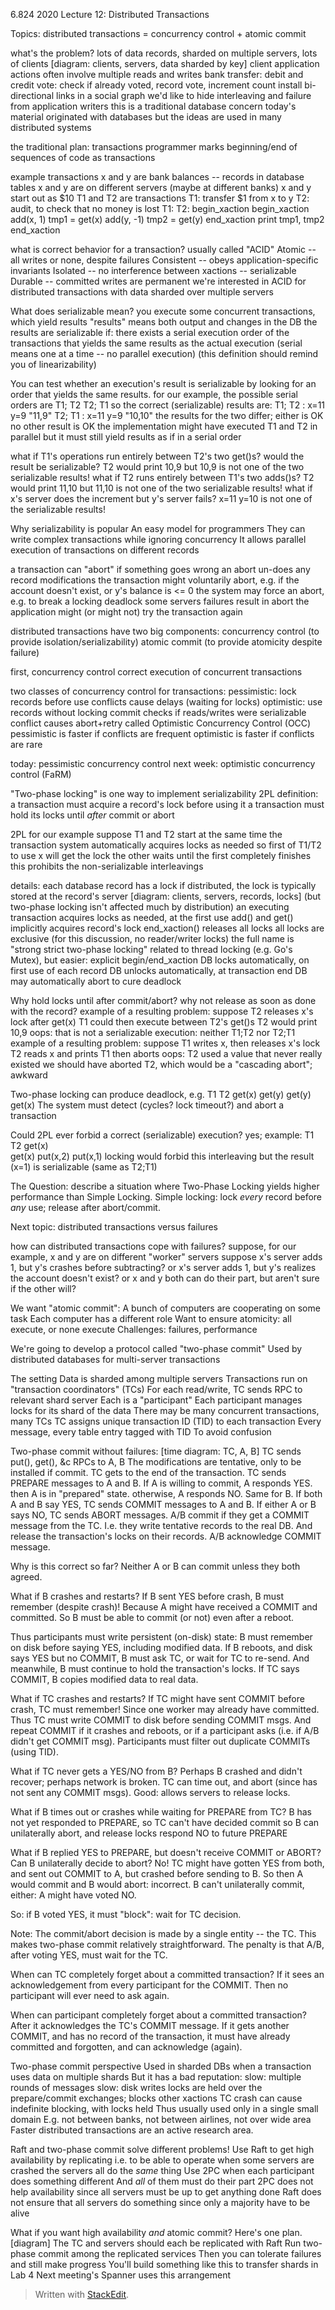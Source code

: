 
6.824 2020 Lecture 12: Distributed Transactions

Topics:
  distributed transactions = concurrency control + atomic commit

what's the problem?
  lots of data records, sharded on multiple servers, lots of clients
  [diagram: clients, servers, data sharded by key]
  client application actions often involve multiple reads and writes
    bank transfer: debit and credit
    vote: check if already voted, record vote, increment count
    install bi-directional links in a social graph
  we'd like to hide interleaving and failure from application writers
  this is a traditional database concern
    today's material originated with databases
    but the ideas are used in many distributed systems

the traditional plan: transactions
  programmer marks beginning/end of sequences of code as transactions

example transactions
  x and y are bank balances -- records in database tables
  x and y are on different servers (maybe at different banks)
  x and y start out as $10
  T1 and T2 are transactions
    T1: transfer $1 from x to y
    T2: audit, to check that no money is lost
  T1:             T2:
  begin_xaction   begin_xaction
    add(x, 1)       tmp1 = get(x)
    add(y, -1)      tmp2 = get(y)
  end_xaction       print tmp1, tmp2
                  end_xaction

what is correct behavior for a transaction?
  usually called "ACID"
    Atomic -- all writes or none, despite failures
    Consistent -- obeys application-specific invariants
    Isolated -- no interference between xactions -- serializable
    Durable -- committed writes are permanent
  we're interested in ACID for distributed transactions
    with data sharded over multiple servers

What does serializable mean?
  you execute some concurrent transactions, which yield results
    "results" means both output and changes in the DB
  the results are serializable if:
    there exists a serial execution order of the transactions
    that yields the same results as the actual execution
  (serial means one at a time -- no parallel execution)
  (this definition should remind you of linearizability)

You can test whether an execution's result is serializable by
  looking for an order that yields the same results.
  for our example, the possible serial orders are
    T1; T2
    T2; T1
  so the correct (serializable) results are:
    T1; T2 : x=11 y=9 "11,9"
    T2; T1 : x=11 y=9 "10,10"
  the results for the two differ; either is OK
  no other result is OK
  the implementation might have executed T1 and T2 in parallel
    but it must still yield results as if in a serial order

what if T1's operations run entirely between T2's two get()s?
  would the result be serializable?
  T2 would print 10,9
  but 10,9 is not one of the two serializable results!
what if T2 runs entirely between T1's two adds()s?
  T2 would print 11,10
  but 11,10 is not one of the two serializable results!
what if x's server does the increment but y's server fails?
  x=11 y=10 is not one of the serializable results!

Why serializability is popular
  An easy model for programmers
    They can write complex transactions while ignoring concurrency
  It allows parallel execution of transactions on different records

a transaction can "abort" if something goes wrong
  an abort un-does any record modifications
  the transaction might voluntarily abort,
    e.g. if the account doesn't exist, or y's balance is <= 0
  the system may force an abort, e.g. to break a locking deadlock
  some servers failures result in abort
  the application might (or might not) try the transaction again

distributed transactions have two big components:
  concurrency control (to provide isolation/serializability)
  atomic commit (to provide atomicity despite failure)

first, concurrency control
  correct execution of concurrent transactions

two classes of concurrency control for transactions:
  pessimistic:
    lock records before use
    conflicts cause delays (waiting for locks)
  optimistic:
    use records without locking
    commit checks if reads/writes were serializable
    conflict causes abort+retry
    called Optimistic Concurrency Control (OCC)
  pessimistic is faster if conflicts are frequent
  optimistic is faster if conflicts are rare

today: pessimistic concurrency control
next week: optimistic concurrency control (FaRM)

"Two-phase locking" is one way to implement serializability
  2PL definition:
    a transaction must acquire a record's lock before using it
    a transaction must hold its locks until *after* commit or abort 

2PL for our example
  suppose T1 and T2 start at the same time
  the transaction system automatically acquires locks as needed
  so first of T1/T2 to use x will get the lock
  the other waits until the first completely finishes
  this prohibits the non-serializable interleavings

details:
  each database record has a lock
  if distributed, the lock is typically stored at the record's server
    [diagram: clients, servers, records, locks]
    (but two-phase locking isn't affected much by distribution)
  an executing transaction acquires locks as needed, at the first use
    add() and get() implicitly acquires record's lock
    end_xaction() releases all locks
  all locks are exclusive (for this discussion, no reader/writer locks)
  the full name is "strong strict two-phase locking"
  related to thread locking (e.g. Go's Mutex), but easier:
    explicit begin/end_xaction
    DB locks automatically, on first use of each record
    DB unlocks automatically, at transaction end
    DB may automatically abort to cure deadlock

Why hold locks until after commit/abort?
  why not release as soon as done with the record?
  example of a resulting problem:
    suppose T2 releases x's lock after get(x)
    T1 could then execute between T2's get()s
    T2 would print 10,9
    oops: that is not a serializable execution: neither T1;T2 nor T2;T1
  example of a resulting problem:
    suppose T1 writes x, then releases x's lock
    T2 reads x and prints
    T1 then aborts
    oops: T2 used a value that never really existed
    we should have aborted T2, which would be a "cascading abort"; awkward

Two-phase locking can produce deadlock, e.g.
  T1      T2
  get(x)  get(y)
  get(y)  get(x)
The system must detect (cycles? lock timeout?) and abort a transaction

Could 2PL ever forbid a correct (serializable) execution?
  yes; example:
    T1        T2
    get(x)  
              get(x)
              put(x,2)
    put(x,1) 
  locking would forbid this interleaving
  but the result (x=1) is serializable (same as T2;T1)

The Question: describe a situation where Two-Phase Locking yields
higher performance than Simple Locking. Simple locking: lock *every*
record before *any* use; release after abort/commit. 

Next topic: distributed transactions versus failures

how can distributed transactions cope with failures?
  suppose, for our example, x and y are on different "worker" servers
  suppose x's server adds 1, but y's crashes before subtracting?
  or x's server adds 1, but y's realizes the account doesn't exist?
  or x and y both can do their part, but aren't sure if the other will?

We want "atomic commit":
  A bunch of computers are cooperating on some task
  Each computer has a different role
  Want to ensure atomicity: all execute, or none execute
  Challenges: failures, performance

We're going to develop a protocol called "two-phase commit"
  Used by distributed databases for multi-server transactions

The setting
  Data is sharded among multiple servers
  Transactions run on "transaction coordinators" (TCs)
  For each read/write, TC sends RPC to relevant shard server
    Each is a "participant"
    Each participant manages locks for its shard of the data
  There may be many concurrent transactions, many TCs
    TC assigns unique transaction ID (TID) to each transaction
    Every message, every table entry tagged with TID
    To avoid confusion

Two-phase commit without failures:
  [time diagram: TC, A, B]
  TC sends put(), get(), &c RPCs to A, B
    The modifications are tentative, only to be installed if commit.
  TC gets to the end of the transaction.
  TC sends PREPARE messages to A and B.
  If A is willing to commit,
    A responds YES.
    then A is in "prepared" state.
  otherwise, A responds NO.
  Same for B.
  If both A and B say YES, TC sends COMMIT messages to A and B.
  If either A or B says NO, TC sends ABORT messages.
  A/B commit if they get a COMMIT message from the TC.
    I.e. they write tentative records to the real DB.
    And release the transaction's locks on their records.
  A/B acknowledge COMMIT message.

Why is this correct so far?
  Neither A or B can commit unless they both agreed.

What if B crashes and restarts?
  If B sent YES before crash, B must remember (despite crash)!
  Because A might have received a COMMIT and committed.
  So B must be able to commit (or not) even after a reboot.

Thus participants must write persistent (on-disk) state:
  B must remember on disk before saying YES, including modified data.
  If B reboots, and disk says YES but no COMMIT,
    B must ask TC, or wait for TC to re-send.
  And meanwhile, B must continue to hold the transaction's locks.
  If TC says COMMIT, B copies modified data to real data.

What if TC crashes and restarts?
  If TC might have sent COMMIT before crash, TC must remember!
    Since one worker may already have committed.
  Thus TC must write COMMIT to disk before sending COMMIT msgs.
  And repeat COMMIT if it crashes and reboots,
    or if a participant asks (i.e. if A/B didn't get COMMIT msg).
  Participants must filter out duplicate COMMITs (using TID).

What if TC never gets a YES/NO from B?
  Perhaps B crashed and didn't recover; perhaps network is broken.
  TC can time out, and abort (since has not sent any COMMIT msgs).
  Good: allows servers to release locks.

What if B times out or crashes while waiting for PREPARE from TC?
  B has not yet responded to PREPARE, so TC can't have decided commit
  so B can unilaterally abort, and release locks
  respond NO to future PREPARE

What if B replied YES to PREPARE, but doesn't receive COMMIT or ABORT?
  Can B unilaterally decide to abort?
    No! TC might have gotten YES from both,
    and sent out COMMIT to A, but crashed before sending to B.
    So then A would commit and B would abort: incorrect.
  B can't unilaterally commit, either:
    A might have voted NO.

So: if B voted YES, it must "block": wait for TC decision.

Note:
  The commit/abort decision is made by a single entity -- the TC.
  This makes two-phase commit relatively straightforward.
  The penalty is that A/B, after voting YES, must wait for the TC.

When can TC completely forget about a committed transaction?
  If it sees an acknowledgement from every participant for the COMMIT.
  Then no participant will ever need to ask again.

When can participant completely forget about a committed transaction?
  After it acknowledges the TC's COMMIT message.
  If it gets another COMMIT, and has no record of the transaction,
    it must have already committed and forgotten, and can acknowledge (again).
  
Two-phase commit perspective
  Used in sharded DBs when a transaction uses data on multiple shards
  But it has a bad reputation:
    slow: multiple rounds of messages
    slow: disk writes
    locks are held over the prepare/commit exchanges; blocks other xactions
    TC crash can cause indefinite blocking, with locks held
  Thus usually used only in a single small domain
    E.g. not between banks, not between airlines, not over wide area
  Faster distributed transactions are an active research area.

Raft and two-phase commit solve different problems!
  Use Raft to get high availability by replicating
    i.e. to be able to operate when some servers are crashed
    the servers all do the *same* thing
  Use 2PC when each participant does something different
    And *all* of them must do their part
  2PC does not help availability
    since all servers must be up to get anything done
  Raft does not ensure that all servers do something
    since only a majority have to be alive

What if you want high availability *and* atomic commit?
  Here's one plan.
  [diagram]
  The TC and servers should each be replicated with Raft
  Run two-phase commit among the replicated services
  Then you can tolerate failures and still make progress
  You'll build something like this to transfer shards in Lab 4
  Next meeting's Spanner uses this arrangement

> Written with [StackEdit](https://stackedit.io/).
<!--stackedit_data:
eyJoaXN0b3J5IjpbLTEwNzIwNzU3MThdfQ==
-->